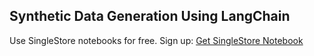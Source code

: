 ## Synthetic Data Generation Using LangChain
Use SingleStore notebooks for free. Sign up: [Get SingleStore Notebook](https://bit.ly/3Y2I4cV)
